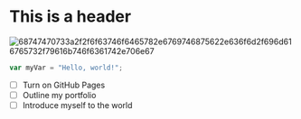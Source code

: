 # This is a header
![68747470733a2f2f6f63746f6465782e6769746875622e636f6d2f696d616765732f79616b746f6361742e706e67](https://github.com/user-attachments/assets/ba417b46-fb98-4d42-b217-a3d469c01f6c)
``` javascript
var myVar = "Hello, world!";
```
- [ ] Turn on GitHub Pages
- [ ] Outline my portfolio
- [ ] Introduce myself to the world
